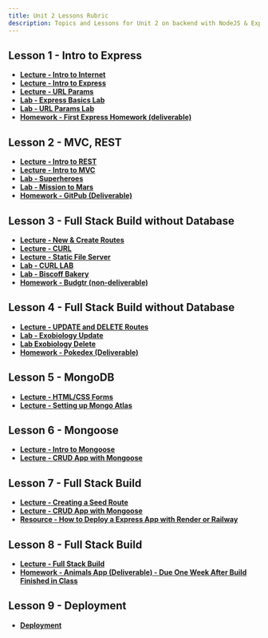 ```yaml
---
title: Unit 2 Lessons Rubric
description: Topics and Lessons for Unit 2 on backend with NodeJS & Express
---
```


## Lesson 1 - Intro to Express

- **[Lecture - Intro to Internet](https://git.generalassemb.ly/AlexMerced/unit_2/blob/main/w04d05/instructor_notes/1.%20INTRO_TO_INTERNET.md)**
- **[Lecture - Intro to Express](https://git.generalassemb.ly/AlexMerced/unit_2/blob/main/w04d05/instructor_notes/2.%20INTRO_TO_EXPRESS.md)**
- **[Lecture - URL Params](https://git.generalassemb.ly/AlexMerced/unit_2/blob/main/w04d05/instructor_notes/3.%20URL_PARAMS.md)**
- **[Lab - Express Basics Lab](https://git.generalassemb.ly/AlexMerced/unit_2/blob/main/w04d05/student_labs/morning.md)**
- **[Lab - URL Params Lab](https://git.generalassemb.ly/AlexMerced/unit_2/blob/main/w04d05/student_labs/afternoon.md)**
- **[Homework - First Express Homework (deliverable)](https://git.generalassemb.ly/AlexMerced/unit_2/tree/main/w04d05/homework)**

## Lesson 2 - MVC, REST

- **[Lecture - Intro to REST](https://git.generalassemb.ly/AlexMerced/unit_2/blob/main/w05d01/instructor_notes/1.%20REST.md)**
- **[Lecture - Intro to MVC](https://git.generalassemb.ly/AlexMerced/unit_2/blob/main/w05d01/instructor_notes/2.%20MVC.md)**
- **[Lab - Superheroes](https://git.generalassemb.ly/AlexMerced/unit_2/blob/main/w05d01/student_labs/superheroes_lab.md)**
- **[Lab - Mission to Mars](https://git.generalassemb.ly/AlexMerced/unit_2/blob/main/w05d01/student_labs/fruits_and_mars.md)**
- **[Homework - GitPub (Deliverable)](https://git.generalassemb.ly/AlexMerced/unit_2/tree/main/w05d01/homework)**

## Lesson 3 - Full Stack Build without Database

- **[Lecture - New & Create Routes](https://git.generalassemb.ly/AlexMerced/unit_2/blob/main/w05d02/instructor_notes/1.%20NEW_CREATE.md)**
- **[Lecture - CURL](https://git.generalassemb.ly/AlexMerced/unit_2/blob/main/w05d02/instructor_notes/2.%20cURL.md)**
- **[Lecture - Static File Server](https://git.generalassemb.ly/AlexMerced/unit_2/blob/main/w05d02/instructor_notes/3.%20STATIC.md)**
- **[Lab - CURL LAB](https://git.generalassemb.ly/AlexMerced/unit_2/blob/main/w05d02/student_labs/cURL_Lab.md)**
- **[Lab - Biscoff Bakery](https://git.generalassemb.ly/AlexMerced/unit_2/tree/main/w05d02/student_labs/biscoff-lab)**
- **[Homework - Budgtr (non-deliverable)](https://git.generalassemb.ly/AlexMerced/unit_2/tree/main/w05d02/homework/budgtr)**

## Lesson 4 - Full Stack Build without Database

- **[Lecture - UPDATE and DELETE Routes](https://git.generalassemb.ly/AlexMerced/unit_2/blob/main/w05d03/instructor_notes/1.%20UPDATE_DELETE.md)**
- **[Lab - Exobiology Update](https://git.generalassemb.ly/AlexMerced/unit_2/blob/main/w05d03/student_labs/exobiology_update.md)**
- **[Lab Exobiology Delete](https://git.generalassemb.ly/AlexMerced/unit_2/blob/main/w05d03/student_labs/exobiology_delete.md)**
- **[Homework - Pokedex (Deliverable)](https://git.generalassemb.ly/AlexMerced/unit_2/blob/main/w05d03/homework/REAME.md)**

## Lesson 5 - MongoDB

- **[Lecture - HTML/CSS Forms](https://turmeric.seircohort.com/full-stack-development/week-9/day-3/lecture-materials/html-css-forms)**
- **[Lecture - Setting up Mongo Atlas](https://turmeric.seircohort.com/full-stack-development/week-9/day-2/lecture-materials/create-an-atlas-hosted-mongodb/)**

## Lesson 6 - Mongoose

- **[Lecture - Intro to Mongoose](https://turmeric.seircohort.com/full-stack-development/week-9/day-3/lecture-materials/intro-to-mongoose)**
- **[Lecture - CRUD App with Mongoose](https://turmeric.seircohort.com/full-stack-development/week-9/day-3/lecture-materials/crud-app-with-mongoose)**

## Lesson 7 - Full Stack Build

- **[Lecture - Creating a Seed Route](https://turmeric.seircohort.com/full-stack-development/week-9/day-3/lecture-materials/intro-to-mongoose)**
- **[Lecture - CRUD App with Mongoose](https://turmeric.seircohort.com/full-stack-development/week-9/day-3/lecture-materials/crud-app-with-mongoose)**
- **[Resource - How to Deploy a Express App with Render or Railway](https://www.youtube.com/watch?v=YhOGojgR3O4&t=1s&pp=ygUkRGVwbG95IEV4cHJlc3MgdG8gUmVuZGVyIEFsZXggTWVyY2Vk)**

## Lesson 8 - Full Stack Build

- **[Lecture - Full Stack Build](https://turmeric.seircohort.com/full-stack-development/week-10/day-1/lecture)**
- **[Homework - Animals App (Deliverable) - Due One Week After Build Finished in Class](https://turmeric.seircohort.com/full-stack-development/week-10/day-1/lab)**

## Lesson 9 - Deployment

- **[Deployment](https://turmeric.seircohort.com/full-stack-development/week-10/day-1/lecture/deployment/)**